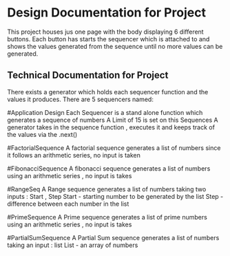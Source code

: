 # Design Documentation for Project

This project houses jus one page  with the body displaying 6 different buttons.
Each button has starts the sequencer which is attached to and shows the values generated from the sequence
until no more values can be generated.

## Technical Documentation for Project
There exists a generator which holds each sequencer function and the values it produces.
There are 5 sequencers named:

#Application Design
Each Sequencer is a stand alone function which generates a sequence of numbers
A Limit of 15 is set on this Sequences 
A generator takes in the sequence function , executes it and keeps track of the values
via the .next() 

#FactorialSequence
A factorial sequence generates a list of numbers since it follows an arithmetic series, no input is taken

#FibonacciSequence
A fibonacci sequence generates a list of numbers using an arithmetic series , no input is takes  

#RangeSeq 
A Range sequence generates a list of numbers taking two inputs : Start , Step
Start - starting number to be generated by the list
Step  - difference between each number in the list

#PrimeSequence
A Prime sequence generates a list of prime numbers using an arithmetic series , no input is takes 

#PartialSumSequence 
A Partial Sum sequence generates a list of numbers taking an input : list
List  - an array of numbers 




